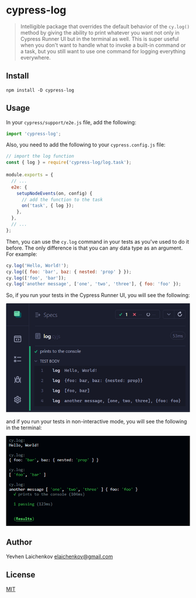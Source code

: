 # cypress-log

> Intelligible package that overrides the default behavior of the `cy.log()` method by giving the ability to print whatever you want not only in Cypress Runner UI but in the terminal as well. This is super useful when you don't want to handle what to invoke a built-in command or a task, but you still want to use one command for logging everything everywhere.

## Install

```shell
npm install -D cypress-log
```

## Usage

In your `cypress/support/e2e.js` file, add the following:

```js
import 'cypress-log';
```

Also, you need to add the following to your `cypress.config.js` file:

```js
// import the log function
const { log } = require('cypress-log/log.task');

module.exports = {
  // ...
  e2e: {
    setupNodeEvents(on, config) {
      // add the function to the task
      on('task', { log });
    },
  },
  // ...
};
```

Then, you can use the `cy.log` command in your tests as you've used to do it before. The only difference is that you can any data type as an argument. For example:

```js
cy.log('Hello, World!');
cy.log({ foo: 'bar', baz: { nested: 'prop' } });
cy.log(['foo', 'bar']);
cy.log('another message', ['one', 'two', 'three'], { foo: 'foo' });
```

So, if you run your tests in the Cypress Runner UI, you will see the following:

![ui](./assets/ui.png)

and if you run your tests in non-interactive mode, you will see the following in the terminal:

![terminal](./assets/terminal.png)

## Author

Yevhen Laichenkov <elaichenkov@gmail.com>

## License

[MIT](./LICENSE)
